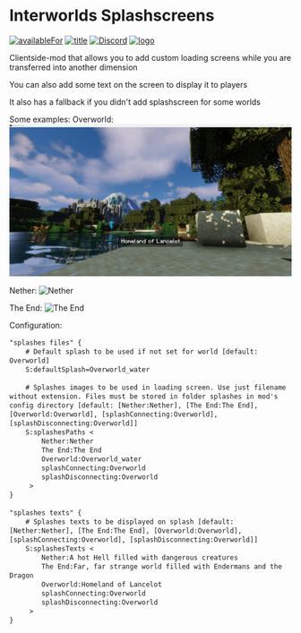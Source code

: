 # Interworlds Splashscreens
[![availableFor](https://cf.way2muchnoise.eu/versions/interworlds-splashscreens.svg)](https://www.curseforge.com/minecraft/mc-mods/interworlds-splashscreens)
[![title](https://cf.way2muchnoise.eu/title/interworlds-splashscreens.svg)](https://www.curseforge.com/minecraft/mc-mods/interworlds-splashscreens)
[![Discord](https://img.shields.io/discord/157892343163387904?color=5865F2&label=Discord)](https://discord.gg/weChv5cF)
[![logo](https://img.shields.io/endpoint.svg?url=https://dreamfinity.org/badge.php&label=Made)](https://dreamfinity.org)

Clientside-mod that allows you to add custom loading screens while you are transferred into another dimension

You can also add some text on the screen to display it to players

It also has a fallback if you didn't add splashscreen for some worlds

Some examples:
Overworld:
![Overworld](./screenshots/overworld.png)

Nether:
![Nether](./screenshots/nether.png)

The End:
![The End](./screenshots/the_end.png)

Configuration:
```access transformers
"splashes files" {
    # Default splash to be used if not set for world [default: Overworld]
    S:defaultSplash=Overworld_water

    # Splashes images to be used in loading screen. Use just filename without extension. Files must be stored in folder splashes in mod's config directory [default: [Nether:Nether], [The End:The End], [Overworld:Overworld], [splashConnecting:Overworld], [splashDisconnecting:Overworld]]
    S:splashesPaths <
        Nether:Nether
        The End:The End
        Overworld:Overworld_water
        splashConnecting:Overworld
        splashDisconnecting:Overworld
     >
}

"splashes texts" {
    # Splashes texts to be displayed on splash [default: [Nether:Nether], [The End:The End], [Overworld:Overworld], [splashConnecting:Overworld], [splashDisconnecting:Overworld]]
    S:splashesTexts <
        Nether:A hot Hell filled with dangerous creatures
        The End:Far, far strange world filled with Endermans and the Dragon
        Overworld:Homeland of Lancelot
        splashConnecting:Overworld
        splashDisconnecting:Overworld
     >
}
```

